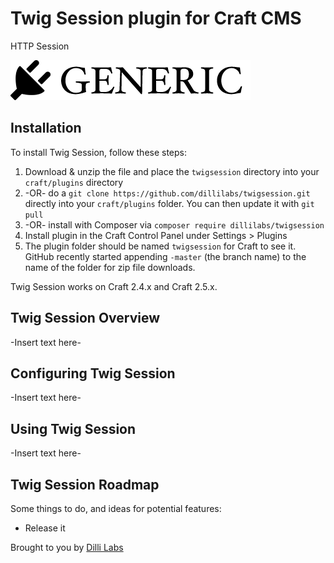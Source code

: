 # Twig Session plugin for Craft CMS

HTTP Session

![Screenshot](resources/screenshots/plugin_logo.png)

## Installation

To install Twig Session, follow these steps:

1. Download & unzip the file and place the `twigsession` directory into your `craft/plugins` directory
2.  -OR- do a `git clone https://github.com/dillilabs/twigsession.git` directly into your `craft/plugins` folder.  You can then update it with `git pull`
3.  -OR- install with Composer via `composer require dillilabs/twigsession`
4. Install plugin in the Craft Control Panel under Settings > Plugins
5. The plugin folder should be named `twigsession` for Craft to see it.  GitHub recently started appending `-master` (the branch name) to the name of the folder for zip file downloads.

Twig Session works on Craft 2.4.x and Craft 2.5.x.

## Twig Session Overview

-Insert text here-

## Configuring Twig Session

-Insert text here-

## Using Twig Session

-Insert text here-

## Twig Session Roadmap

Some things to do, and ideas for potential features:

* Release it

Brought to you by [Dilli Labs](https://www.dillilabs.com)
